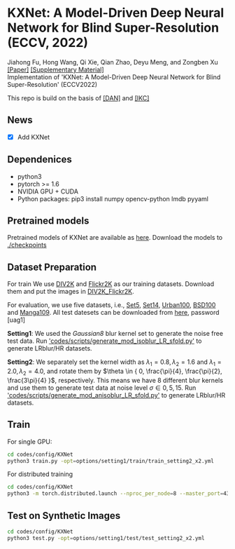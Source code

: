 # KXNet: A Model-Driven Deep Neural Network for Blind Super-Resolution (ECCV, 2022)
Jiahong Fu, Hong Wang, Qi Xie, Qian Zhao, Deyu Meng, and Zongben Xu\
​[[Paper]](https://arxiv.org/pdf/2209.10305.pdf) [[Supplementary Material]]()\
Implementation of 'KXNet: A Model-Driven Deep Neural Network for Blind Super-Resolution' (ECCV2022)

This repo is build on the basis of [[DAN]](https://github.com/greatlog/DAN) and [[IKC]](https://github.com/yuanjunchai/IKC)

## News
- [x] Add KXNet

## Dependenices

* python3
* pytorch >= 1.6
* NVIDIA GPU + CUDA
* Python packages: pip3 install numpy opencv-python lmdb pyyaml

## Pretrained models
Pretrained models of KXNet are available as [here](https://github.com/jiahong-fu/KXNet/releases/tag/v0.0). Download the models to [./checkpoints](./checkpoints)


## Dataset Preparation
For train
We use [DIV2K](https://data.vision.ee.ethz.ch/cvl/DIV2K/) and [Flickr2K](http://cv.snu.ac.kr/research/EDSR/Flickr2K.tar) as our training datasets. Download them and put the images in [DIV2K_Flickr2K](./codes/data/DIV2K_Flickr2K).

For evaluation, we use five datasets, i.e., [Set5](https://uofi.box.com/shared/static/kfahv87nfe8ax910l85dksyl2q212voc.zip), [Set14](https://uofi.box.com/shared/static/igsnfieh4lz68l926l8xbklwsnnk8we9.zip), [Urban100](https://uofi.box.com/shared/static/65upg43jjd0a4cwsiqgl6o6ixube6klm.zip), [BSD100](https://uofi.box.com/shared/static/qgctsplb8txrksm9to9x01zfa4m61ngq.zip) and [Manga109](http://www.manga109.org/en/). All test datesets can be downloaded from [here](https://pan.baidu.com/s/1ShoqALXdzsELDKPbexNFtQ), password [uag1]

**Setting1**: We used the *Gaussian8* blur kernel set to generate the noise free test data. Run ['codes/scripts/generate_mod_isoblur_LR_sfold.py'](codes/scripts/generate_mod_isoblur_LR_sfold.py') to generate LRblur/HR datasets.

**Setting2**: We separately set the kernel width as $\lambda_1 = 0.8, \lambda_2 = 1.6$ and $\lambda_1 = 2.0, \lambda_2 = 4.0$, and rotate them by $\theta \in { 0, \frac{\pi}{4}, \frac{\pi}{2}, \frac{3\pi}{4} }$, respectively. This means we have 8 different blur kernels and use them to generate test data at noise level $\sigma \in { 0, 5, 15}$. Run ['codes/scripts/generate_mod_anisoblur_LR_sfold.py'](codes/scripts/generate_mod_anisoblur_LR_sfold.py') to generate LRblur/HR datasets.

## Train

For single GPU:
```bash
cd codes/config/KXNet
python3 train.py -opt=options/setting1/train/train_setting2_x2.yml
```

For distributed training
```bash
cd codes/config/KXNet
python3 -m torch.distributed.launch --nproc_per_node=8 --master_port=4321 train.py -opt=options/setting1/train/train_setting2_x2.yml --launcher pytorch
```

## Test on Synthetic Images
```bash
cd codes/config/KXNet
python3 test.py -opt=options/setting1/test/test_setting2_x2.yml
```
